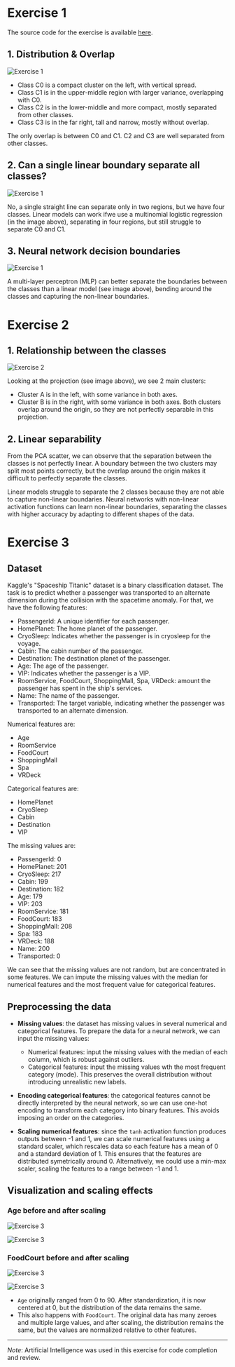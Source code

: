 # Exercise 1

The source code for the exercise is available [here](https://github.com/thomaschiari/deep-learning-data-task).

## 1. Distribution & Overlap

![Exercise 1](images/exercise1.png)

- Class C0 is a compact cluster on the left, with vertical spread. 
- Class C1 is in the upper-middle region with larger variance, overlapping with C0.
- Class C2 is in the lower-middle and more compact, mostly separated from other classes.
- Class C3 is in the far right, tall and narrow, mostly without overlap. 

The only overlap is between C0 and C1. C2 and C3 are well separated from other classes. 

## 2. Can a single linear boundary separate all classes?

![Exercise 1](images/ex1_linear_regions.png)

No, a single straight line can separate only in two regions, but we have four classes. Linear models can work ifwe use a multinomial logistic regression (in the image above), separating in four regions, but still struggle to separate C0 and C1. 

## 3. Neural network decision boundaries

![Exercise 1](images/ex1_mlp_regions.png)

A multi-layer perceptron (MLP) can better separate the boundaries between the classes than a linear model (see image above), bending around the classes and capturing the non-linear boundaries. 

# Exercise 2

## 1. Relationship between the classes

![Exercise 2](images/ex2_pca_scatter.png)

Looking at the projection (see image above), we see 2 main clusters: 
- Cluster A is in the left, with some variance in both axes. 
- Cluster B is in the right, with some variance in both axes. 
Both clusters overlap around the origin, so they are not perfectly separable in this projection. 

## 2. Linear separability

From the PCA scatter, we can observe that the separation between the classes is not perfectly linear. A boundary between the two clusters may split most points correctly, but the overlap around the origin makes it difficult to perfectly separate the classes.

Linear models struggle to separate the 2 classes because they are not able to capture non-linear boundaries. Neural networks with non-linear activation functions can learn non-linear boundaries, separating the classes with higher accuracy by adapting to different shapes of the data. 

# Exercise 3

## Dataset

Kaggle's "Spaceship Titanic" dataset is a binary classification dataset. The task is to predict whether a passenger was transported to an alternate dimension during the collision with the spacetime anomaly. For that, we have the following features:
- PassengerId: A unique identifier for each passenger.
- HomePlanet: The home planet of the passenger.
- CryoSleep: Indicates whether the passenger is in cryosleep for the voyage.
- Cabin: The cabin number of the passenger.
- Destination: The destination planet of the passenger.
- Age: The age of the passenger.
- VIP: Indicates whether the passenger is a VIP.
- RoomService, FoodCourt, ShoppingMall, Spa, VRDeck: amount the passenger has spent in the ship's services.
- Name: The name of the passenger.
- Transported: The target variable, indicating whether the passenger was transported to an alternate dimension.

Numerical features are: 
- Age
- RoomService
- FoodCourt
- ShoppingMall
- Spa
- VRDeck

Categorical features are:
- HomePlanet
- CryoSleep
- Cabin
- Destination
- VIP

The missing values are:
- PassengerId: 0
- HomePlanet: 201
- CryoSleep: 217
- Cabin: 199
- Destination: 182
- Age: 179
- VIP: 203
- RoomService: 181
- FoodCourt: 183
- ShoppingMall: 208
- Spa: 183
- VRDeck: 188
- Name: 200
- Transported: 0

We can see that the missing values are not random, but are concentrated in some features. We can impute the missing values with the median for numerical features and the most frequent value for categorical features.

## Preprocessing the data

- **Missing values**: the dataset has missing values in several numerical and categorical features. To prepare the data for a neural network, we can input the missing values:
    - Numerical features: input the missing values with the median of each column, which is robust against outliers. 
    - Categorical features: input the missing values wth the most frequent category (mode). This preserves the overall distribution without introducing unrealistic new labels. 

- **Encoding categorical features**: the categorical features cannot be directly interpreted by the neural network, so we can use one-hot encoding to transform each category into binary features. This avoids imposing an order on the categories. 

- **Scaling numerical features**: since the `tanh` activation function produces outputs between -1 and 1, we can scale numerical features using a standard scaler, which rescales data so each feature has a mean of 0 and a standard deviation of 1. This ensures that the features are distributed symetrically around 0. Alternatively, we could use a min-max scaler, scaling the features to a range between -1 and 1. 

## Visualization and scaling effects

### Age before and after scaling
![Exercise 3](images/Age_before_scaling.png)

![Exercise 3](images/Age_after_scaling.png)

### FoodCourt before and after scaling
![Exercise 3](images/FoodCourt_before_scaling.png)

![Exercise 3](images/FoodCourt_after_scaling.png)

- `Age` originally ranged from 0 to 90. After standardization, it is now centered at 0, but the distribution of the data remains the same. 
- This also happens with `FoodCourt`. The original data has many zeroes and multiple large values, and after scaling, the distribution remains the same, but the values are normalized relative to other features. 

---

*Note*: Artificial Intelligence was used in this exercise for code completion and review.

